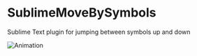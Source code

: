 SublimeMoveBySymbols
====================

Sublime Text plugin for jumping between symbols up and down

![Animation](http://habrastorage.org/storage3/113/4e7/25a/1134e725aa2d63666d909637889cb295.gif)
